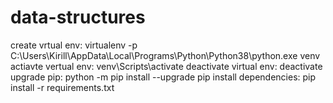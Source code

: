# data-structures

create vrtual env: virtualenv -p C:\Users\Kirill\AppData\Local\Programs\Python\Python38\python.exe venv
actiavte vertual env: venv\Scripts\activate
deactivate virtual env: deactivate
upgrade pip: python -m pip install --upgrade pip
install dependencies: pip install -r requirements.txt